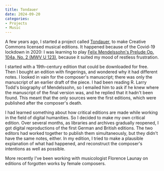 ```yaml
---
title: Tondauer
date: 2024-09-20
categories:
- Projects
- Music
---
```


A few years ago, I started a project called [Tondauer](https://tondauer.art/), to make Creative Commons licensed musical editions. It happened because of the Covid-19 lockdown in 2020: I was learning to play [Felix Mendelssohn's Prelude Op. 104a, No. 2 (MWV U 123)](https://tondauer.art/2021/03/mendelssohn-prelude-mwv-u-123/), because it suited my mood of restless frustration.

I started with a 19th-century edition that could be downloaded for free. Then I bought an edition with fingerings, and wondered why it had different notes. I looked in vain for the composer's manuscript; there was only the manuscript of an earlier draft of the piece. I had been reading R. Larry Todd's biography of Mendelssohn, so I emailed him to ask if he knew where the manuscript of the final version was, and he replied that it hadn't been found. This meant that the only sources were the first editions, which were published after the composer's death.

I had learned something about how critical editions are made while working in the field of digital humanities. So I decided to make my own critical edition. Over several months, as libraries and archives gradually reopened, I got digital reproductions of the first German and British editions. The two editors had worked together to publish them simultaneously, but they didn't have the same notes, either. In my edition, I tried to make a plausible explanation of what had happened, and reconstruct the composer's intentions as well as possible.

More recently I've been working with musicologist Florence Launay on editions of forgotten works by female composers.
